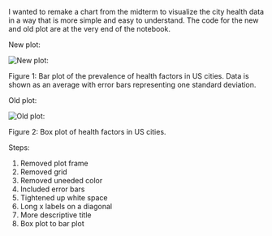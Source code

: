 I wanted to remake a chart from the midterm to visualize the city health data in a way that is more simple and easy to understand. The code for the new and old plot are at the very end of the notebook.


New plot:

![New plot:](https://github.com/smwalter96/PUS2020_MWalter/blob/master/HW9/pus20_viz.jpg?raw=true)

Figure 1: Bar plot of the prevalence of health factors in US cities. Data is shown as an average with error bars representing one standard deviation.

Old plot:

![Old plot:](https://github.com/smwalter96/PUS2020_MWalter/blob/master/HW9/pus_20_box.png?raw=true)

Figure 2: Box plot of health factors in US cities.

Steps:
1. Removed plot frame
2. Removed grid
3. Removed uneeded color
4. Included error bars
5. Tightened up white space
6. Long x labels on a diagonal
7. More descriptive title
8. Box plot to bar plot
